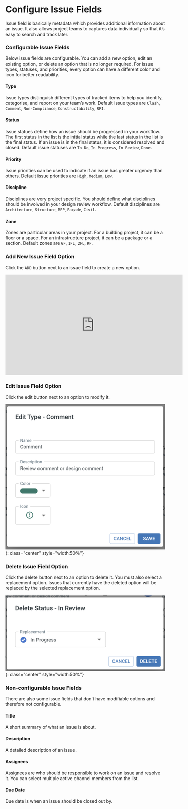 # Configure Issue Fields
Issue field is basically metadata which provides additional information about an issue. It also allows project teams to captures data individually so that it’s easy to search and track later.

### Configurable Issue Fields
Below issue fields are configurable. You can add a new option, edit an existing option, or delete an option that is no longer required. For issue types, statuses, and priorities, every option can have a different color and icon for better readability.

#### Type
Issue types distinguish different types of tracked items to help you identify, categorise, and report on your team’s work. Default issue types are ``Clash``, ``Comment``, ``Non-Compliance``, ``Constructability``, ``RFI``.

#### Status
Issue statues define how an issue should be progressed in your workflow. The first status in the list is the initial status while the last status in the list is the final status. If an issue is in the final status, it is considered resolved and closed. Default issue statuses are ``To Do``, ``In Progress``, ``In Review``, ``Done``.

#### Priority
Issue priorities can be used to indicate if an issue has greater urgency than others. Default issue priorities are ``High``, ``Medium``, ``Low``.

#### Discipline
Disciplines are very project specific. You should define what disciplines should be involved in your design review workflow. Default disciplines are ``Architecture``, ``Structure``, ``MEP``, ``Façade``, ``Civil``.

#### Zone
Zones are particular areas in your project. For a building project, it can be a floor or a space. For an infrastructure project, it can be a package or a section. Default zones are ``GF``, ``1FL``, ``2FL``, ``RF``.

### Add New Issue Field Option
Click the ``ADD`` button next to an issue field to create a new option.

<iframe class="center" width="560" height="315" src="https://www.youtube.com/embed/fN_n34CerfY" frameborder="0" allow="accelerometer; autoplay; encrypted-media; gyroscope; picture-in-picture" allowfullscreen></iframe>

### Edit Issue Field Option
Click the edit button next to an option to modify it.

![Screenshot](../images/edit-issue-type-option.png){: class="center" style="width:50%"}

### Delete Issue Field Option
Click the delete button next to an option to delete it. You must also select a replacement option. Issues that currently have the deleted option will be replaced by the selected replacement option.

![Screenshot](../images/delete-issue-status-option.png){: class="center" style="width:50%"}

### Non-configurable Issue Fields
There are also some issue fields that don't have modifiable options and therefore not configurable.

#### Title
A short summary of what an issue is about.

#### Description
A detailed description of an issue.

#### Assignees
Assignees are who should be responsible to work on an issue and resolve it. You can select multiple active channel members from the list. 

#### Due Date
Due date is when an issue should be closed out by.

